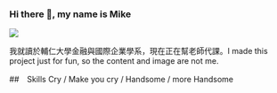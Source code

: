 ### Hi there 👋, my name is Mike
![](https://th.bing.com/th/id/OIP.1PqEN9h4i6m-XTVih8zswAHaHZ?w=202&h=201&c=7&r=0&o=5&dpr=1.3&pid=1.7)

我就讀於輔仁大學金融與國際企業學系，現在正在幫老師代課。I made this project just for fun, so the content and image are not me. 

##　Skills
Cry / Make you cry / Handsome / more Handsome











